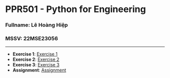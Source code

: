 # PPR501 - Python for Engineering
### Fullname: Lê Hoàng Hiệp
### MSSV: 22MSE23056
----------
- **Exercise 1**: [Exercise 1](https://colab.research.google.com/drive/1htOHPGxU7XVv8tVVfr1YwUyBiF6nqAPf?usp=sharing)
- **Exercise 2**: [Exercise 2](https://colab.research.google.com/drive/1cJDNfxtNZ1j78WICCgv_qjv8E6mlP-Va?usp=sharing)
- **Exercise 3**: [Exercise 3](https://)
- **Assignment**: [Assignment](https://)
